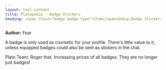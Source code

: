 ```yaml
---
layout: tool-content
title: Platopedia - Badge Stickers
heading: <span class="badge badge-type">Item</span>&nbsp;Badge Stickers
---
```


<div class="linebreak"></div>

**Author:** Fear

A badge is only used as cosmetic for your profile. There's little value to it, unless equipped badges could also be sent as stickers in the chat.

Plato Team: Roger that. Increasing prices of all badges. They are no longer just badges!

<div class="linebreak"></div>

<div class="content-image" data-url="/docs/assets/images/concepts/badgestickers.png" data-width="600px" data-label=""></div>

<div class="linebreak"></div>